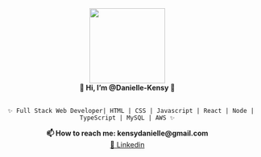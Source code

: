 <div align = "center">
<img src="https://picrew.me/shareImg/org/202206/54755_OglJ7zWg.png"  width="150" height="150" /> 
</div>

<div align = "center"> <strong> 👻 Hi, I’m @Danielle-Kensy 👻 </strong> </div> 
</BR>
  <div align = "center">

      ✨ Full Stack Web Developer| HTML | CSS | Javascript | React | Node | TypeScript | MySQL | AWS ✨
      
</div>


<div align = "center"> <strong> 📫 How to reach me: kensydanielle@gmail.com </strong> </div> 
<div align = "center"> <a href="https://www.linkedin.com/in/danielle-kensy-22ba91226/" target="_blank"> 🔹 Linkedin </a> </div>


